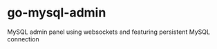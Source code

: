 go-mysql-admin
==============

MySQL admin panel using websockets and featuring persistent MySQL connection